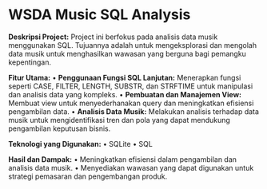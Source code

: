 # WSDA Music SQL Analysis
**Deskripsi Project:**
Project ini berfokus pada analisis data musik menggunakan SQL. Tujuannya adalah untuk mengeksplorasi dan mengolah data musik untuk menghasilkan wawasan yang berguna bagi pemangku kepentingan.

**Fitur Utama:**
•	**Penggunaan Fungsi SQL Lanjutan:** Menerapkan fungsi seperti CASE, FILTER, LENGTH, SUBSTR, dan STRFTIME untuk manipulasi dan analisis data yang kompleks.
•	**Pembuatan dan Manajemen View:** Membuat view untuk menyederhanakan query dan meningkatkan efisiensi pengambilan data.
•	**Analisis Data Musik:** Melakukan analisis terhadap data musik untuk mengidentifikasi tren dan pola yang dapat mendukung pengambilan keputusan bisnis.

**Teknologi yang Digunakan:**
•	SQLite
•	SQL

**Hasil dan Dampak:**
•	Meningkatkan efisiensi dalam pengambilan dan analisis data musik.
•	Menyediakan wawasan yang dapat digunakan untuk strategi pemasaran dan pengembangan produk.

